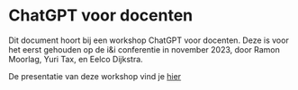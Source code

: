 # ChatGPT voor docenten

Dit document hoort bij een workshop ChatGPT voor docenten. Deze is voor het eerst gehouden op de i&i conferentie in november 2023, door Ramon Moorlag, Yuri Tax, en Eelco Dijkstra.

De presentatie van deze workshop vind je [hier](figs/chatten-met-docenten.pdf)

```{tableofcontents}
```
